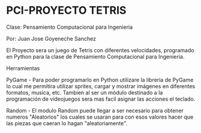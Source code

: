 # PCI-PROYECTO TETRIS

Clase: Pensamiento Computacional para Ingenieria 

Por: Juan Jose Goyeneche Sanchez

El Proyecto sera un juego de Tetris con diferentes velocidades, programado en Python para la clase de Pensamiento Computacional para Ingenieria.

Herramientas

PyGame - Para poder programarlo en Python utilizare la libreria de PyGame lo cual me permitira utilizar sprites, cargar y mostrar imágenes en diferentes formatos, musica, etc. Tambien al ser un módulo destinado a la programación de videojuegos sera mas facil asignar las acciones el teclado.  

Random - El modulo Random puede llegar a ser necesario para obtener numeros "Aleatorios" los cuales se usaran para con esos valores hacer que las piezas que caeran lo hagan "aleatoriamente".

